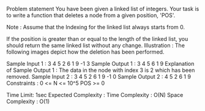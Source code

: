 Problem statement
You have been given a linked list of integers. Your task is to write a function that deletes a node from a given position, 'POS'.

Note :
Assume that the Indexing for the linked list always starts from 0.

If the position is greater than or equal to the length of the linked list, you should return the same linked list without any change.
Illustration :
The following images depict how the deletion has been performed.

Sample Input 1 :
3 4 5 2 6 1 9 -1
3
Sample Output 1 :
3 4 5 6 1 9
Explanation of Sample Output 1 :
The data in the node with index 3 is 2 which has been removed.
Sample Input 2 :
3 4 5 2 6 1 9 -1
0
Sample Output 2 :
4 5 2 6 1 9
Constraints :
0 <= N <= 10^5
POS >= 0

Time Limit: 1sec
Expected Complexity :
Time Complexity  : O(N)
Space Complexity  : O(1)



